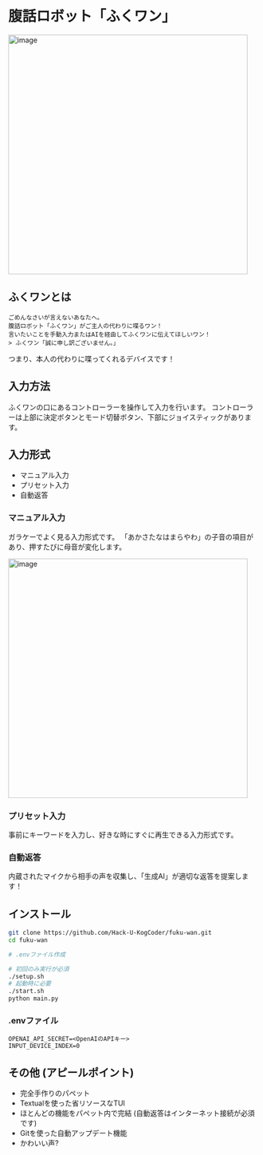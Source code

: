 # 腹話ロボット「ふくワン」

<img width="480" alt="image" src="https://github.com/user-attachments/assets/d78c2bea-a146-4f90-8cfd-e8d77540ae58">


## ふくワンとは
```
ごめんなさいが言えないあなたへ。
腹話ロボット「ふくワン」がご主人の代わりに喋るワン！
言いたいことを手動入力またはAIを経由してふくワンに伝えてほしいワン！
> ふくワン「誠に申し訳ございません。」
```
つまり、本人の代わりに喋ってくれるデバイスです！

## 入力方法

ふくワンの口にあるコントローラーを操作して入力を行います。
コントローラーは上部に決定ボタンとモード切替ボタン、下部にジョイスティックがあります。

## 入力形式

- マニュアル入力
- プリセット入力
- 自動返答

### マニュアル入力

ガラケーでよく見る入力形式です。
「あかさたなはまらやわ」の子音の項目があり、押すたびに母音が変化します。

<img width="480" alt="image" src="https://github.com/user-attachments/assets/54882adc-df1b-416d-934b-38dc7f45dcf5">


### プリセット入力

事前にキーワードを入力し、好きな時にすぐに再生できる入力形式です。

### 自動返答

内蔵されたマイクから相手の声を収集し、「生成AI」が適切な返答を提案します！

## インストール

```bash
git clone https://github.com/Hack-U-KogCoder/fuku-wan.git
cd fuku-wan

# .envファイル作成

# 初回のみ実行が必須
./setup.sh
# 起動時に必要
./start.sh
python main.py
```

### .envファイル

```
OPENAI_API_SECRET=<OpenAIのAPIキー>
INPUT_DEVICE_INDEX=0
```

## その他 (アピールポイント)

- 完全手作りのパペット
- Textualを使った省リソースなTUI
- ほとんどの機能をパペット内で完結 (自動返答はインターネット接続が必須です)
- Gitを使った自動アップデート機能
- かわいい声?
